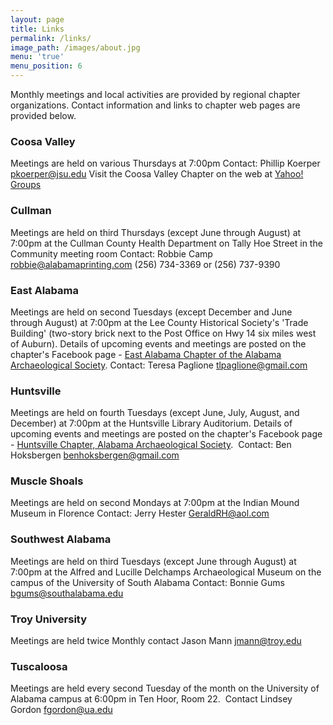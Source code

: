 ```yaml
---
layout: page
title: Links
permalink: /links/
image_path: /images/about.jpg
menu: 'true'
menu_position: 6
---
```



Monthly meetings and local activities are provided by regional chapter organizations. Contact information and links to chapter web pages are provided below.

### Coosa Valley

Meetings are held on various Thursdays at 7:00pm Contact: Phillip Koerper [pkoerper@jsu.edu](&#109;&#097;&#105;&#108;&#116;&#111;:&#112;&#107;&#111;&#101;&#114;&#112;&#101;&#114;&#064;&#106;&#115;&#117;&#046;&#101;&#100;&#117;) Visit the Coosa Valley Chapter on the web at [Yahoo! Groups](http://tech.groups.yahoo.com/group/JSU_Archaeology_Club/)

### Cullman

Meetings are held on third Thursdays (except June through August) at 7:00pm at the Cullman County Health Department on Tally Hoe Street in the Community meeting room Contact: Robbie Camp [robbie@alabamaprinting.com](&#109;&#097;&#105;&#108;&#116;&#111;:&#114;&#111;&#098;&#098;&#105;&#101;&#064;&#097;&#108;&#097;&#098;&#097;&#109;&#097;&#112;&#114;&#105;&#110;&#116;&#105;&#110;&#103;&#046;&#099;&#111;&#109;) (256) 734-3369 or (256) 737-9390

### East Alabama

Meetings are held on second Tuesdays (except December and June through August) at 7:00pm at the Lee County Historical Society's 'Trade Building' (two-story brick next to the Post Office on Hwy 14 six miles west of Auburn). Details of upcoming events and meetings are posted on the chapter's Facebook page - [East Alabama Chapter of the Alabama Archaeological Society](https://www.facebook.com/EastAlabamaArchaeology/?hc_ref=SEARCH). Contact: Teresa Paglione [tlpaglione@gmail.com](&#109;&#097;&#105;&#108;&#116;&#111;:&#116;&#108;&#112;&#097;&#103;&#108;&#105;&#111;&#110;&#101;&#064;&#103;&#109;&#097;&#105;&#108;&#046;&#099;&#111;&#109;)

### Huntsville

Meetings are held on fourth Tuesdays (except June, July, August, and December) at 7:00pm at the Huntsville Library Auditorium. Details of upcoming events and meetings are posted on the chapter's Facebook page - [Huntsville Chapter, Alabama Archaeological Society](https://www.facebook.com/groups/455589204506534/?hc_ref=SEARCH).  Contact: Ben Hoksbergen [benhoksbergen@gmail.com](javascript:void(location.href='mailto:'+String.fromCharCode(98,101,110,104,111,107,115,98,101,114,103,101,110,64,103,109,97,105,108,46,99,111,109)))

### Muscle Shoals

Meetings are held on second Mondays at 7:00pm at the Indian Mound Museum in Florence Contact: Jerry Hester [GeraldRH@aol.com](&#109;&#097;&#105;&#108;&#116;&#111;:&#071;&#101;&#114;&#097;&#108;&#100;&#082;&#072;&#064;&#097;&#111;&#108;&#046;&#099;&#111;&#109;)

### Southwest Alabama

Meetings are held on third Tuesdays (except June through August) at 7:00pm at the Alfred and Lucille Delchamps Archaeological Museum on the campus of the University of South Alabama Contact: Bonnie Gums [bgums@southalabama.edu](&#109;&#097;&#105;&#108;&#116;&#111;:&#098;&#103;&#117;&#109;&#115;&#064;&#115;&#111;&#117;&#116;&#104;&#097;&#108;&#097;&#098;&#097;&#109;&#097;&#046;&#101;&#100;&#117;)

### Troy University

Meetings are held twice Monthly contact Jason Mann [jmann@troy.edu](javascript:void(location.href='mailto:'+String.fromCharCode(106,109,97,110,110,64,116,114,111,121,46,101,100,117)))

### Tuscaloosa

Meetings are held every second Tuesday of the month on the University of Alabama campus at 6:00pm in Ten Hoor, Room 22.  Contact Lindsey Gordon [fgordon@ua.edu](javascript:void(location.href='mailto:'+String.fromCharCode(102,103,111,114,100,111,110,64,117,97,46,101,100,117)))